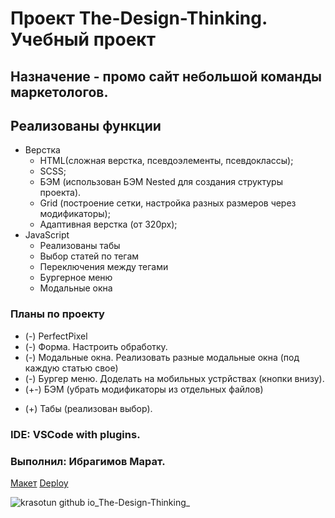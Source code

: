 # Проект The-Design-Thinking. Учебный проект
## Назначение - промо сайт небольшой команды маркетологов.
## Реализованы функции
* Верстка
  + HTML(сложная верстка, псевдоэлементы, псевдоклассы);
  + SCSS;
  + БЭМ (использован БЭМ Nested для создания структуры проекта).
  + Grid (построение сетки, настройка разных размеров через модификаторы);
  + Адаптивная верстка (от 320px);
* JavaScript
  + Реализованы табы
  + Выбор статей по тегам
  + Переключения между тегами
  + Бургерное меню
  + Модальные окна
### Планы по проекту
* (-) PerfectPixel
* (-) Форма. Настроить обработку.
* (-) Модальные окна. Реализовать разные модальные окна (под каждую
статью свое)
* (-) Бургер меню. Доделать на мобильных устрйствах (кнопки внизу).
* (+-) БЭМ (убрать модификаторы из отдельных файлов)
+ (+) Табы (реализован выбор).

### IDE: VSCode with plugins.
### Выполнил: Ибрагимов Марат.
[Макет](https://www.figma.com/file/fw0GA18nmpVjTBzjtiEK2L/Friday_Live_Coding)
[Deploy](https://krasotun.github.io/The-Design-Thinking/)

![krasotun github io_The-Design-Thinking_](https://user-images.githubusercontent.com/88790010/157279905-2ea9af4d-8196-4ecf-8387-85e751376d1c.png)
